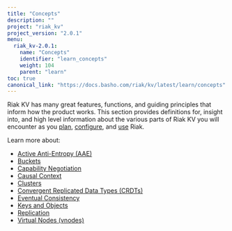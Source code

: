 ```yaml
---
title: "Concepts"
description: ""
project: "riak_kv"
project_version: "2.0.1"
menu:
  riak_kv-2.0.1:
    name: "Concepts"
    identifier: "learn_concepts"
    weight: 104
    parent: "learn"
toc: true
canonical_link: "https://docs.basho.com/riak/kv/latest/learn/concepts"
---
```


[concept aae]: /riak/kv/2.0.1/concepts/active-anti-entropy
[concept buckets]: /riak/kv/2.0.1/concepts/buckets
[concept cap neg]: /riak/kv/2.0.1/concepts/capability-negotiation
[concept causal context]: /riak/kv/2.0.1/concepts/causal-context
[concept clusters]: /riak/kv/2.0.1/concepts/clusters
[concept crdts]: /riak/kv/2.0.1/concepts/crdts
[concept eventual consistency]: /riak/kv/2.0.1/concepts/eventual-consistency
[concept keys objects]: /riak/kv/2.0.1/concepts/keys-and-objects
[concept replication]: /riak/kv/2.0.1/concepts/replication
[concept strong consistency]: /riak/kv/2.0.1/concepts/strong-consistency
[concept vnodes]: /riak/kv/2.0.1/concepts/vnodes
[config index]: /riak/kv/2.0.1/configuring
[plan index]: /riak/kv/2.0.1/setup/planning
[use index]: /riak/kv/2.0.1/using/


Riak KV has many great features, functions, and guiding principles that inform how the product works. This section provides definitions for, insight into, and high level information about the various parts of Riak KV you will encounter as you [plan][plan index], [configure][config index], and [use][use index] Riak.  

Learn more about:

* [Active Anti-Entropy (AAE)][concept aae]
* [Buckets][concept buckets]
* [Capability Negotiation][concept cap neg]
* [Causal Context][concept causal context]
* [Clusters][concept clusters]
* [Convergent Replicated Data Types (CRDTs)][concept crdts]
* [Eventual Consistency][concept eventual consistency]
* [Keys and Objects][concept keys objects]
* [Replication][concept replication]
* [Virtual Nodes (vnodes)][concept vnodes]
